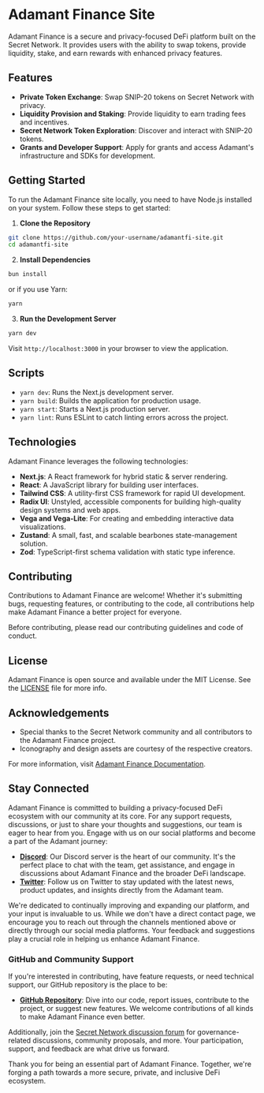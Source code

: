 # Adamant Finance Site

Adamant Finance is a secure and privacy-focused DeFi platform built on the Secret Network. It provides users with the ability to swap tokens, provide liquidity, stake, and earn rewards with enhanced privacy features.

## Features

- **Private Token Exchange**: Swap SNIP-20 tokens on Secret Network with privacy.
- **Liquidity Provision and Staking**: Provide liquidity to earn trading fees and incentives.
- **Secret Network Token Exploration**: Discover and interact with SNIP-20 tokens.
- **Grants and Developer Support**: Apply for grants and access Adamant's infrastructure and SDKs for development.

## Getting Started

To run the Adamant Finance site locally, you need to have Node.js installed on your system. Follow these steps to get started:

1. **Clone the Repository**

```bash
git clone https://github.com/your-username/adamantfi-site.git
cd adamantfi-site
```

2. **Install Dependencies**

```bash
bun install
```

or if you use Yarn:

```bash
yarn
```

3. **Run the Development Server**

```bash
yarn dev
```

Visit `http://localhost:3000` in your browser to view the application.

## Scripts

- `yarn dev`: Runs the Next.js development server.
- `yarn build`: Builds the application for production usage.
- `yarn start`: Starts a Next.js production server.
- `yarn lint`: Runs ESLint to catch linting errors across the project.

## Technologies

Adamant Finance leverages the following technologies:

- **Next.js**: A React framework for hybrid static & server rendering.
- **React**: A JavaScript library for building user interfaces.
- **Tailwind CSS**: A utility-first CSS framework for rapid UI development.
- **Radix UI**: Unstyled, accessible components for building high-quality design systems and web apps.
- **Vega and Vega-Lite**: For creating and embedding interactive data visualizations.
- **Zustand**: A small, fast, and scalable bearbones state-management solution.
- **Zod**: TypeScript-first schema validation with static type inference.

## Contributing

Contributions to Adamant Finance are welcome! Whether it's submitting bugs, requesting features, or contributing to the code, all contributions help make Adamant Finance a better project for everyone.

Before contributing, please read our contributing guidelines and code of conduct.

## License

Adamant Finance is open source and available under the MIT License. See the [LICENSE](LICENSE.md) file for more info.

## Acknowledgements

- Special thanks to the Secret Network community and all contributors to the Adamant Finance project.
- Iconography and design assets are courtesy of the respective creators.

For more information, visit [Adamant Finance Documentation](https://adamantfi.gitbook.io/documentation/).

## Stay Connected

Adamant Finance is committed to building a privacy-focused DeFi ecosystem with our community at its core. For any support requests, discussions, or just to share your thoughts and suggestions, our team is eager to hear from you. Engage with us on our social platforms and become a part of the Adamant journey:

- **[Discord](https://discord.gg/knnDMcJ3Xe)**: Our Discord server is the heart of our community. It's the perfect place to chat with the team, get assistance, and engage in discussions about Adamant Finance and the broader DeFi landscape.
- **[Twitter](https://twitter.com/secret_swap)**: Follow us on Twitter to stay updated with the latest news, product updates, and insights directly from the Adamant team.

We're dedicated to continually improving and expanding our platform, and your input is invaluable to us. While we don't have a direct contact page, we encourage you to reach out through the channels mentioned above or directly through our social media platforms. Your feedback and suggestions play a crucial role in helping us enhance Adamant Finance.

### GitHub and Community Support

If you're interested in contributing, have feature requests, or need technical support, our GitHub repository is the place to be:

- **[GitHub Repository](https://github.com/dredshep/AdamantFiSite)**: Dive into our code, report issues, contribute to the project, or suggest new features. We welcome contributions of all kinds to make Adamant Finance even better.

Additionally, join the [Secret Network discussion forum](https://forum.scrt.network/) for governance-related discussions, community proposals, and more. Your participation, support, and feedback are what drive us forward.

Thank you for being an essential part of Adamant Finance. Together, we're forging a path towards a more secure, private, and inclusive DeFi ecosystem.
